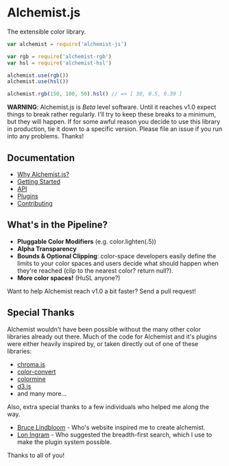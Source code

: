 Alchemist.js
============
The extensible color library.

```js
var alchemist = require('alchemist-js')

var rgb = require('alchemist-rgb')
var hsl = require('alchemist-hsl')

alchemist.use(rgb())
alchemist.use(hsl())

alchemist.rgb(150, 100, 50).hsl() // => [ 30, 0.5, 0.39 ]
```

**WARNING**: Alchemist.js is *Beta* level software. Until it reaches v1.0 expect
things to break rather regularly. I'll try to keep these breaks to a minimum,
but they will happen. If for some awful reason you decide to use this library
in production, tie it down to a specific version. Please file an issue if you
run into any problems. Thanks!

Documentation
-------------

- [Why Alchemist.js?](/doc/mission.md)
- [Getting Started](/doc/getting-started.md)
- [API](/doc/api.md)
- [Plugins](/doc/plugins.md)
- [Contributing](/contributing.md)

What's in the Pipeline?
-----------------------

- **Pluggable Color Modifiers** (e.g. color.lighten(.5))
- **Alpha Transparency**
- **Bounds & Optional Clipping**: color-space developers easily define the
  limits to your color spaces and users decide what should happen when they're
  reached (clip to the nearest color? return null?).
- **More color spaces!** (HuSL anyone?)

Want to help Alchemist reach v1.0 a bit faster? Send a pull request!

Special Thanks
--------------

Alchemist wouldn't have been possible without the many other color libraries
already out there. Much of the code for Alchemist and it's plugins were either
heavily inspired by, or taken directly out of one of these libraries:

- [chroma.js](https://github.com/gka/chroma.js)
- [color-convert](https://github.com/harthur/color-convert)
- [colormine](https://github.com/colormine/colormine)
- [d3.js](https://github.com/mbostock/d3/wiki/Colors)
- and many more...

Also, extra special thanks to a few individuals who helped me along the way.

- [Bruce Lindbloom](http://www.brucelindbloom.com/) - Who's website inspired me to create alchemist.
- [Lon Ingram](https://twitter.com/lawnsea) - Who suggested the breadth-first search, which I use to make the plugin system possible.

Thanks to all of you!
